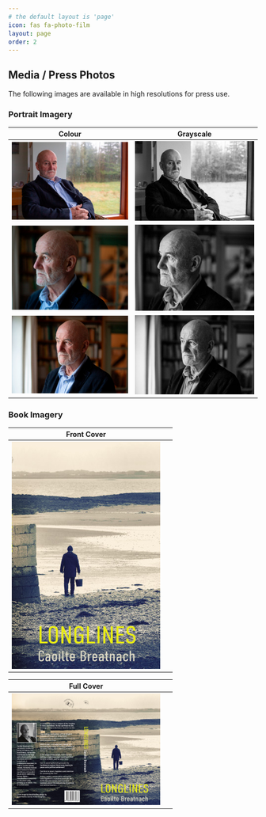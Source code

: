 ```yaml
---
# the default layout is 'page'
icon: fas fa-photo-film
layout: page
order: 2
---
```


## Media / Press Photos

The following images are available in high resolutions for press use.

### Portrait Imagery

| Colour  | Grayscale |
| ------------- | ------------- |
| [<img src="/assets/small/caoilte-breatnach-01-colour.jpg" width="300" alt="Author Caoilte Breatnach 01">](/assets/caoilte-breatnach-01-colour.jpg?raw=true)  | [<img src="/assets/small/caoilte-breatnach-01-grayscale.jpg" width="300" alt="Author Caoilte Breatnach 01">](/assets/caoilte-breatnach-01-grayscale.jpg?raw=true)  |
| [<img src="/assets/small/caoilte-breatnach-02-colour.jpg" width="300" alt="Author Caoilte Breatnach 02">](/assets/caoilte-breatnach-02-colour.jpg?raw=true)  | [<img src="/assets/small/caoilte-breatnach-02-grayscale.jpg" width="300" alt="Author Caoilte Breatnach 02">](/assets/caoilte-breatnach-02-grayscale.jpg?raw=true)  |
| [<img src="/assets/small/caoilte-breatnach-03-colour.jpg" width="300" alt="Author Caoilte Breatnach 03">](/assets/caoilte-breatnach-03-colour.jpg?raw=true)  | [<img src="/assets/small/caoilte-breatnach-03-grayscale.jpg" width="300" alt="Author Caoilte Breatnach 03">](/assets/caoilte-breatnach-03-grayscale.jpg?raw=true)  |

### Book Imagery

| Front Cover  | &nbsp; |
| ------------- | ------------- |
| [<img src="/assets/small/longlines-cover-colour-01.jpg" width="300" alt="Longlines - Cover Image" style="border: #333333 0px solid;" />](/assets/longlines-cover-colour-01.jpg?raw=true)  | &nbsp; |

| Full Cover  | &nbsp; |
| ------------- | ------------- |
| [<img src="/assets/small/longlines-cover-front-and-back.jpg" width="300" alt="Longlines - Cover Image Full" style="border: #333333 0px solid;" />](/assets/longlines-cover-front-and-back.jpg?raw=true)  | &nbsp; |